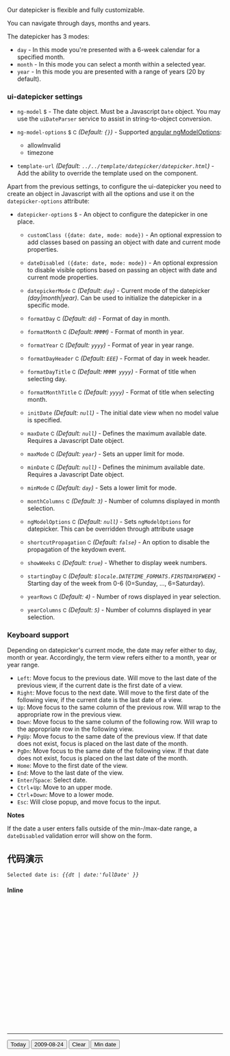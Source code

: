 Our datepicker is flexible and fully customizable.

You can navigate through days, months and years.

The datepicker has 3 modes:

* `day` - In this mode you're presented with a 6-week calendar for a specified month.
* `month` - In this mode you can select a month within a selected year.
* `year` - In this mode you are presented with a range of years (20 by default).

### ui-datepicker settings

* `ng-model`
  <small class="badge">$</small>
  <i class="glyphicon glyphicon-eye-open"></i> -
  The date object. Must be a Javascript `Date` object. You may use the `uiDateParser` service to assist in string-to-object conversion.

* `ng-model-options`
  <small class="badge">$</small>
  <small class="badge">C</small>
  _(Default: `{}`)_ -
  Supported [angular ngModelOptions](https://docs.angularjs.org/api/ng/directive/ngModelOptions):
  * allowInvalid
  * timezone

* `template-url`
  _(Default: `../../template/datepicker/datepicker.html`)_ -
  Add the ability to override the template used on the component.

Apart from the previous settings, to configure the ui-datepicker you need to create an object in Javascript with all the options and use it on the `datepicker-options` attribute:

* `datepicker-options`
  <small class="badge">$</small> -
  An object to configure the datepicker in one place.

  * `customClass ({date: date, mode: mode})` -
    An optional expression to add classes based on passing an object with date and current mode properties.

  * `dateDisabled ({date: date, mode: mode})` -
    An optional expression to disable visible options based on passing an object with date and current mode properties.

  * `datepickerMode`
    <small class="badge">C</small>
    <i class="glyphicon glyphicon-eye-open"></i>
    _(Default: `day`)_ -
    Current mode of the datepicker _(day|month|year)_. Can be used to initialize the datepicker in a specific mode.

  * `formatDay`
    <small class="badge">C</small>
    _(Default: `dd`)_ -
    Format of day in month.

  * `formatMonth`
    <small class="badge">C</small>
    _(Default: `MMMM`)_ -
    Format of month in year.

  * `formatYear`
    <small class="badge">C</small>
    _(Default: `yyyy`)_ -
    Format of year in year range.

  * `formatDayHeader`
    <small class="badge">C</small>
    _(Default: `EEE`)_ -
    Format of day in week header.

  * `formatDayTitle`
    <small class="badge">C</small>
    _(Default: `MMMM yyyy`)_ -
    Format of title when selecting day.

  * `formatMonthTitle`
    <small class="badge">C</small>
    _(Default: `yyyy`)_ -
    Format of title when selecting month.

  * `initDate`
    <i class="glyphicon glyphicon-eye-open"></i>
    _(Default: `null`)_ -
    The initial date view when no model value is specified.

  * `maxDate`
    <small class="badge">C</small>
    <i class="glyphicon glyphicon-eye-open"></i>
    _(Default: `null`)_ -
    Defines the maximum available date. Requires a Javascript Date object.

  * `maxMode`
    <small class="badge">C</small>
      <i class="glyphicon glyphicon-eye-open"></i>
    _(Default: `year`)_ -
    Sets an upper limit for mode.

  * `minDate`
    <small class="badge">C</small>
    <i class="glyphicon glyphicon-eye-open"></i>
    _(Default: `null`)_ -
    Defines the minimum available date. Requires a Javascript Date object.

  * `minMode`
    <small class="badge">C</small>
    <i class="glyphicon glyphicon-eye-open"></i>
    _(Default: `day`)_ -
    Sets a lower limit for mode.

  * `monthColumns`
    <small class="badge">C</small>
    _(Default: `3`)_ -
    Number of columns displayed in month selection.
    
  * `ngModelOptions`
    <small class="badge">C</small>
    _(Default: `null`)_ -
    Sets `ngModelOptions` for datepicker. This can be overridden through attribute usage

  * `shortcutPropagation`
    <small class="badge">C</small>
    _(Default: `false`)_ -
    An option to disable the propagation of the keydown event.

  * `showWeeks`
    <small class="badge">C</small>
    _(Default: `true`)_ -
    Whether to display week numbers.

  * `startingDay`
    <small class="badge">C</small>
    *(Default: `$locale.DATETIME_FORMATS.FIRSTDAYOFWEEK`)* -
    Starting day of the week from 0-6 (0=Sunday, ..., 6=Saturday).
    
  * `yearRows`
    <small class="badge">C</small>
    _(Default: `4`)_ -
    Number of rows displayed in year selection.

  * `yearColumns`
    <small class="badge">C</small>
    _(Default: `5`)_ -
  Number of columns displayed in year selection.

### Keyboard support

Depending on datepicker's current mode, the date may refer either to day, month or year. Accordingly, the term view refers either to a month, year or year range.

 * `Left`: Move focus to the previous date. Will move to the last date of the previous view, if the current date is the first date of a view.
 * `Right`: Move focus to the next date. Will move to the first date of the following view, if the current date is the last date of a view.
 * `Up`: Move focus to the same column of the previous row. Will wrap to the appropriate row in the previous view.
 * `Down`: Move focus to the same column of the following row. Will wrap to the appropriate row in the following view.
 * `PgUp`: Move focus to the same date of the previous view. If that date does not exist, focus is placed on the last date of the month.
 * `PgDn`: Move focus to the same date of the following view. If that date does not exist, focus is placed on the last date of the month.
 * `Home`: Move to the first date of the view.
 * `End`: Move to the last date of the view.
 * `Enter`/`Space`: Select date.
 * `Ctrl`+`Up`: Move to an upper mode.
 * `Ctrl`+`Down`: Move to a lower mode.
 * `Esc`: Will close popup, and move focus to the input.

**Notes**

If the date a user enters falls outside of the min-/max-date range, a `dateDisabled` validation error will show on the form.

## 代码演示

<style>
  .full button span {
    background-color: limegreen;
    border-radius: 32px;
    color: black;
  }
  .partially button span {
    background-color: orange;
    border-radius: 32px;
    color: black;
  }
</style>
<div>
    <code>Selected date is: <em>{{dt | date:'fullDate' }}</em></code>

<h4>Inline</h4>
<div style="display:inline-block; min-height:290px;">
    <div ui-datepicker="" ng-model="dt" class="well well-sm" datepicker-options="options"></div>
</div>
<div style="display:inline-block; min-height:290px;">
    <div ui-datepicker ng-model="dt" class="well well-sm" minDate="2016-12-05" view="date" datepicker-options="options"></div>
</div>

<div style="display:inline-block; min-height:290px;">
    <div ui-datepicker ng-model="dt" class="well well-sm"  view="datetime" datepicker-options="options"></div>
</div>
<div style="display:inline-block; min-height:290px;">
    <div ui-datepicker ng-model="dt" class="well well-sm"  view="time" datepicker-options="options"></div>
</div>


<hr />
<button type="button" class="btn btn-sm btn-info" ng-click="today()">Today</button>
<button type="button" class="btn btn-sm btn-default" ng-click="setDate(2009, 7, 24)">2009-08-24</button>
<button type="button" class="btn btn-sm btn-danger" ng-click="clear()">Clear</button>
<button type="button" class="btn btn-sm btn-default" ng-click="toggleMin()" ui-tooltip="After today restriction">Min date</button>
</div>

